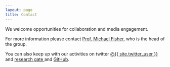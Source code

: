```yaml
---
layout: page
title: Contact
---
```


We welcome opportunities for collaboration and media engagement.

For more information please contact [Prof. Michael Fisher](https://web.cs.manchester.ac.uk/~michael/), who is the head of the group.

You can also keep up with our activities on twitter <a href="https://twitter.com/{{ site.twitter_user }}">
  <i class="fab fa-twitter"></i> @{{ site.twitter_user }} </a> and <a href="https://www.researchgate.net/lab/{{ site.researchgate_username }}"><i class="fab fa-researchgate"></i> research gate  </a> and <a href="https://github.com/autonomy-and-verification-uol"><i class="fab fa-github"></i> GitHub</a>.
  <br>
<!---
<section class="columns large-4">
<div markdown="1">
## Address
**Autonomy and Verification Laboratory**  
University of Liverpool  
Department of Computer Science  
Ashton Building, Room 1.17  
Ashton Street  
Liverpool  
L69 3BX  
United Kingdom  
Phone: +44 0151 795 4237  
</div>
</section>

<section class="columns large-8">
<div markdown="1">
<section id="map" class="map">
  <iframe id="map_iframe"
    width="100%"
    height="100%"
    frameborder="0"
    scrolling="no"
    marginheight="0"
    marginwidth="0"
    src="https://maps.google.com/maps/embed/v1/place?key={{ site.google_api_key }}&q={% for address in site.address %}{{ address.line }},{% endfor %}"
    allowfullscreen>
  </iframe>
  <br>
  <small id="map_iframe"
    width="100%"
    height="100%"
    frameborder="0"
    scrolling="no"
    marginheight="0"
    marginwidth="0"
    src="https://maps.google.com/maps/embed/v1/place?key={{ site.google_api_key }}&q={% for address in site.address %}{{ address.line }},{% endfor %}"
    allowfullscreen>
  </small>
</section>
</div>
</section>
--->
